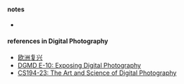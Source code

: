
#### notes  
* 


#### references in Digital Photography 
* [欧洲复兴](https://www.bilibili.com/video/av15575157?p=1)
* [DGMD E-10: Exposing Digital Photography](http://digitalphotography.exposed/#contact)  
* [CS194-23: The Art and Science of Digital Photography](http://inst.eecs.berkeley.edu/~cs194-23/sp13/#contact)  

